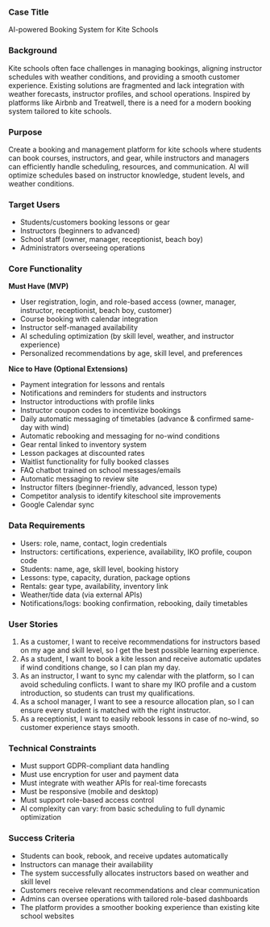 ### Case Title

AI-powered Booking System for Kite Schools

### Background

Kite schools often face challenges in managing bookings, aligning instructor schedules with weather conditions, and providing a smooth customer experience. Existing solutions are fragmented and lack integration with weather forecasts, instructor profiles, and school operations. Inspired by platforms like Airbnb and Treatwell, there is a need for a modern booking system tailored to kite schools.

### Purpose

Create a booking and management platform for kite schools where students can book courses, instructors, and gear, while instructors and managers can efficiently handle scheduling, resources, and communication. AI will optimize schedules based on instructor knowledge, student levels, and weather conditions.

### Target Users

- Students/customers booking lessons or gear
- Instructors (beginners to advanced)
- School staff (owner, manager, receptionist, beach boy)
- Administrators overseeing operations

### Core Functionality

**Must Have (MVP)**

- User registration, login, and role-based access (owner, manager, instructor, receptionist, beach boy, customer)
- Course booking with calendar integration
- Instructor self-managed availability
- AI scheduling optimization (by skill level, weather, and instructor experience)
- Personalized recommendations by age, skill level, and preferences

**Nice to Have (Optional Extensions)**

- Payment integration for lessons and rentals
- Notifications and reminders for students and instructors
- Instructor introductions with profile links
- Instructor coupon codes to incentivize bookings
- Daily automatic messaging of timetables (advance & confirmed same-day with wind)
- Automatic rebooking and messaging for no-wind conditions
- Gear rental linked to inventory system
- Lesson packages at discounted rates
- Waitlist functionality for fully booked classes
- FAQ chatbot trained on school messages/emails
- Automatic messaging to review site
- Instructor filters (beginner-friendly, advanced, lesson type)
- Competitor analysis to identify kiteschool site improvements
- Google Calendar sync

### Data Requirements

- Users: role, name, contact, login credentials
- Instructors: certifications, experience, availability, IKO profile, coupon code
- Students: name, age, skill level, booking history
- Lessons: type, capacity, duration, package options
- Rentals: gear type, availability, inventory link
- Weather/tide data (via external APIs)
- Notifications/logs: booking confirmation, rebooking, daily timetables

### User Stories

1. As a customer, I want to receive recommendations for instructors based on my age and skill level, so I get the best possible learning experience.
2. As a student, I want to book a kite lesson and receive automatic updates if wind conditions change, so I can plan my day.
3. As an instructor, I want to sync my calendar with the platform, so I can avoid scheduling conflicts. I want to share my IKO profile and a custom introduction, so students can trust my qualifications.
4. As a school manager, I want to see a resource allocation plan, so I can ensure every student is matched with the right instructor.
5. As a receptionist, I want to easily rebook lessons in case of no-wind, so customer experience stays smooth.

### Technical Constraints

- Must support GDPR-compliant data handling
- Must use encryption for user and payment data
- Must integrate with weather APIs for real-time forecasts
- Must be responsive (mobile and desktop)
- Must support role-based access control
- AI complexity can vary: from basic scheduling to full dynamic optimization

### Success Criteria

- Students can book, rebook, and receive updates automatically
- Instructors can manage their availability
- The system successfully allocates instructors based on weather and skill level
- Customers receive relevant recommendations and clear communication
- Admins can oversee operations with tailored role-based dashboards
- The platform provides a smoother booking experience than existing kite school websites
